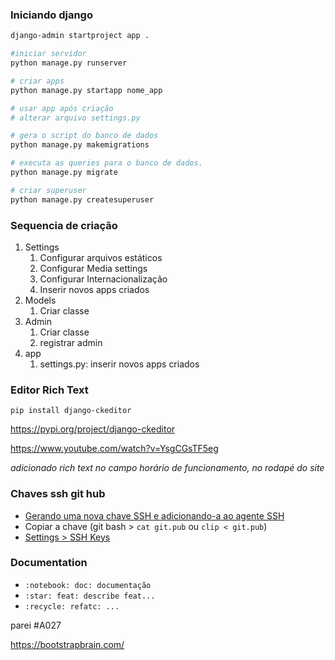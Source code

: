 ### Iniciando django

```bash
django-admin startproject app .

#iniciar servidor
python manage.py runserver

# criar apps
python manage.py startapp nome_app

# usar app após criação
# alterar arquivo settings.py

# gera o script do banco de dados
python manage.py makemigrations

# executa as queries para o banco de dados.
python manage.py migrate

# criar superuser
python manage.py createsuperuser


```

### Sequencia de criação


1. Settings
   1. Configurar arquivos estáticos
   2. Configurar Media settings
   3. Configurar Internacionalização
   4. Inserir novos apps criados
2. Models
   1. Criar classe
3. Admin
   1. Criar classe
   2. registrar admin
4. app
   1. settings.py: inserir novos apps criados


### Editor Rich Text

`pip install django-ckeditor`

https://pypi.org/project/django-ckeditor

https://www.youtube.com/watch?v=YsgCGsTF5eg

*adicionado rich text no campo horário de funcionamento, no rodapé do site*

### Chaves ssh git hub

- [Gerando uma nova chave SSH e adicionando-a ao agente SSH](https://docs.github.com/pt/authentication/connecting-to-github-with-ssh/generating-a-new-ssh-key-and-adding-it-to-the-ssh-agent)
- Copiar a chave (git bash > `cat git.pub` ou `clip < git.pub`)
- [Settings > SSH Keys](https://github.com/settings/keys)

### Documentation

- `:notebook: doc: documentação`
- `:star: feat: describe feat...`
- `:recycle: refatc: ...`

parei #A027

https://bootstrapbrain.com/
